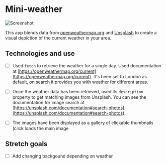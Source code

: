 # Mini-weather

![Screenshot](assets/meteoropolis.png)


This app blends data from [openweathermap.org](https://openweathermap.org/) and
[Unsplash](https://unsplash.com/developers) to create a visual depiction of the current weather in your area.


## Technologies and use

- [ ] Used `fetch` to retrieve the weather for a single day. Used documentation at [https://openweathermap.org/current](https://openweathermap.org/current). It's been set to London as default, on search it provides you with weather for different areas.

- [ ] Once the weather data has been retrieved, used its `description` property to get matching images from Unsplash. You can see the documentation for image search at [https://unsplash.com/documentation#search-photos](https://unsplash.com/documentation#search-photos).

- [ ] The images have been displayed as a gallery of clickable thumbnails (click loads the main image


## Stretch goals

- [ ] Add changing backgound depending on weather



